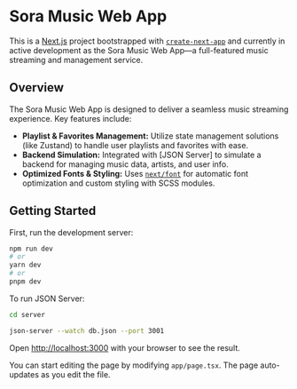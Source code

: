 # Sora Music Web App

This is a [Next.js](https://nextjs.org/) project bootstrapped with [`create-next-app`](https://github.com/vercel/next.js/tree/canary/packages/create-next-app) and currently in active development as the Sora Music Web App—a full-featured music streaming and management service.

## Overview

The Sora Music Web App is designed to deliver a seamless music streaming experience. Key features include:

- **Playlist & Favorites Management:** Utilize state management solutions (like Zustand) to handle user playlists and favorites with ease.
- **Backend Simulation:** Integrated with [JSON Server] to simulate a backend for managing music data, artists, and user info.
- **Optimized Fonts & Styling:** Uses [`next/font`](https://nextjs.org/docs/basic-features/font-optimization) for automatic font optimization and custom styling with SCSS modules.

## Getting Started

First, run the development server:

```bash
npm run dev
# or
yarn dev
# or
pnpm dev
```

To run JSON Server:

```bash
cd server

json-server --watch db.json --port 3001
```

Open [http://localhost:3000](http://localhost:3000) with your browser to see the result.

You can start editing the page by modifying `app/page.tsx`. The page auto-updates as you edit the file.

